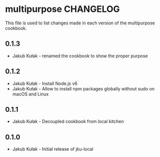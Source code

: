 # multipurpose CHANGELOG

This file is used to list changes made in each version of the multipurpose cookbook.

## 0.1.3
- Jakub Kułak - renamed the cookbook to show the proper purpose

## 0.1.2
- Jakub Kułak - Install Node.js v6
- Jakub Kułak - Allow to install npm packages globally without sudo on macOS and Linux

## 0.1.1
- Jakub Kułak - Decoupled cookbook from local kitchen

## 0.1.0
- Jakub Kułak - Initial release of jku-local
